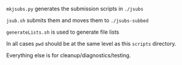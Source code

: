``mkjsubs.py`` generates the submission scripts in ``./jsubs``

``jsub.sh`` submits them and moves them to ``./jsubs-subbed``

``generateLists.sh`` is used to generate file lists

In all cases ```pwd``` should be at the same level as this ``scripts`` directory.

Everything else is for cleanup/diagnostics/testing.
